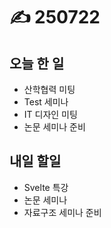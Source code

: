 # ✍️ 250722

## 오늘 한 일

* 산학협력 미팅
* Test 세미나
* IT 디자인 미팅
* 논문 세미나 준비



## 내일 할일

* Svelte 특강
* 논문 세미나
* 자료구조 세미나 준비

